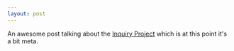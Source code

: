 ```yaml
---
layout: post
---
```


An awesome post talking about the [Inquiry Project][inquiry-github]  which is at this point it's a bit meta.

[inquiry-github]: http://github.com/iqtk/iqtk

